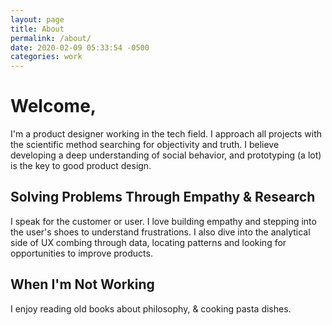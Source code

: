```yaml
---
layout: page
title: About
permalink: /about/
date: 2020-02-09 05:33:54 -0500
categories: work
---
```


# Welcome,

I'm a product designer working in the tech field. I approach all projects with the scientific method searching for objectivity and truth. I believe developing a deep understanding of social behavior, and prototyping (a lot) is the key to good product design.

## Solving Problems Through Empathy & Research

I speak for the customer or user. I love building empathy and stepping into the user's shoes to understand frustrations. I also dive into the analytical side of UX combing through data, locating patterns and looking for opportunities to improve products.

## When I'm Not Working

I enjoy reading old books about philosophy, & cooking pasta dishes.
